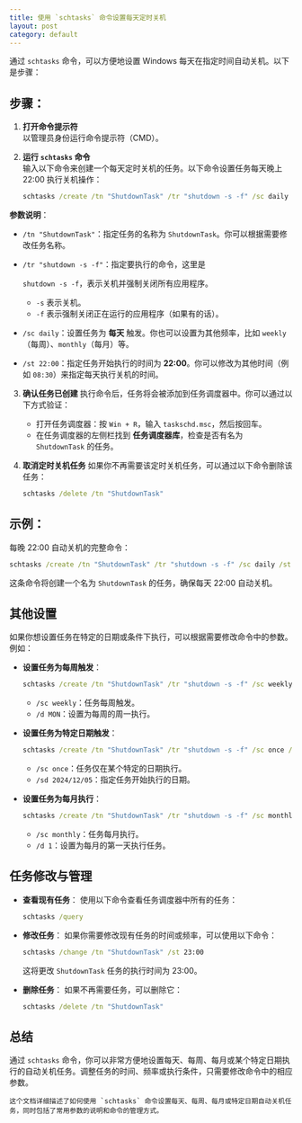 ```yaml
---
title: 使用 `schtasks` 命令设置每天定时关机
layout: post
category: default
---
```


通过 `schtasks` 命令，可以方便地设置 Windows 每天在指定时间自动关机。以下是步骤：

## 步骤：

1. **打开命令提示符**  
   以管理员身份运行命令提示符（CMD）。

2. **运行 `schtasks` 命令**  
   输入以下命令来创建一个每天定时关机的任务。以下命令设置任务每天晚上 22:00 执行关机操作：

   ```cmd
   schtasks /create /tn "ShutdownTask" /tr "shutdown -s -f" /sc daily /st 22:00

**参数说明**：

- `/tn "ShutdownTask"`：指定任务的名称为 `ShutdownTask`。你可以根据需要修改任务名称。

- `/tr "shutdown -s -f"`：指定要执行的命令，这里是 

  `shutdown -s -f`，表示关机并强制关闭所有应用程序。

  - `-s` 表示关机。
  - `-f` 表示强制关闭正在运行的应用程序（如果有的话）。

- `/sc daily`：设置任务为 **每天** 触发。你也可以设置为其他频率，比如 `weekly`（每周）、`monthly`（每月）等。

- `/st 22:00`：指定任务开始执行的时间为 **22:00**。你可以修改为其他时间（例如 `08:30`）来指定每天执行关机的时间。

3. **确认任务已创建**
   执行命令后，任务将会被添加到任务调度器中。你可以通过以下方式验证：

   - 打开任务调度器：按 `Win + R`，输入 `taskschd.msc`，然后按回车。
   - 在任务调度器的左侧栏找到 **任务调度器库**，检查是否有名为 `ShutdownTask` 的任务。

4. **取消定时关机任务**
   如果你不再需要该定时关机任务，可以通过以下命令删除该任务：

   ```cmd
   schtasks /delete /tn "ShutdownTask"
   ```

## 示例：

每晚 22:00 自动关机的完整命令：

```cmd
schtasks /create /tn "ShutdownTask" /tr "shutdown -s -f" /sc daily /st 22:00
```

这条命令将创建一个名为 `ShutdownTask` 的任务，确保每天 22:00 自动关机。

## 其他设置

如果你想设置任务在特定的日期或条件下执行，可以根据需要修改命令中的参数。例如：

- **设置任务为每周触发**：

  ```cmd
  schtasks /create /tn "ShutdownTask" /tr "shutdown -s -f" /sc weekly /d MON /st 22:00
  ```

  - `/sc weekly`：任务每周触发。
  - `/d MON`：设置为每周的周一执行。

- **设置任务为特定日期触发**：

  ```cmd
  schtasks /create /tn "ShutdownTask" /tr "shutdown -s -f" /sc once /st 22:00 /sd 2024/12/05
  ```

  - `/sc once`：任务仅在某个特定的日期执行。
  - `/sd 2024/12/05`：指定任务开始执行的日期。

- **设置任务为每月执行**：

  ```cmd
  schtasks /create /tn "ShutdownTask" /tr "shutdown -s -f" /sc monthly /d 1 /st 22:00
  ```

  - `/sc monthly`：任务每月执行。
  - `/d 1`：设置为每月的第一天执行任务。

## 任务修改与管理

- **查看现有任务**： 使用以下命令查看任务调度器中所有的任务：

  ```cmd
  schtasks /query
  ```

- **修改任务**： 如果你需要修改现有任务的时间或频率，可以使用以下命令：

  ```cmd
  schtasks /change /tn "ShutdownTask" /st 23:00
  ```

  这将更改 `ShutdownTask` 任务的执行时间为 23:00。

- **删除任务**： 如果不再需要任务，可以删除它：

  ```cmd
  schtasks /delete /tn "ShutdownTask"
  ```

## 总结

通过 `schtasks` 命令，你可以非常方便地设置每天、每周、每月或某个特定日期执行的自动关机任务。调整任务的时间、频率或执行条件，只需要修改命令中的相应参数。

```
这个文档详细描述了如何使用 `schtasks` 命令设置每天、每周、每月或特定日期自动关机任务，同时包括了常用参数的说明和命令的管理方式。
```